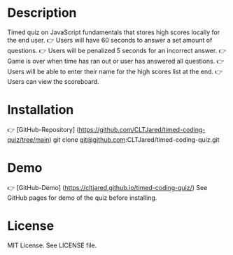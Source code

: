 # Description
Timed quiz on JavaScript fundamentals that stores high scores locally for the end user.
👉 Users will have 60 seconds to answer a set amount of questions.
👉 Users will be penalized 5 seconds for an incorrect answer.
👉 Game is over when time has ran out or user has answered all questions.
👉 Users will be able to enter their name for the high scores list at the end.
👉 Users can view the scoreboard.

# Installation
👉 [GitHub-Repository] (https://github.com/CLTJared/timed-coding-quiz/tree/main)
    git clone git@github.com:CLTJared/timed-coding-quiz.git

# Demo
👉 [GitHub-Demo] (https://cltjared.github.io/timed-coding-quiz/)
See GitHub pages for demo of the quiz before installing.

# License
MIT License. See LICENSE file.